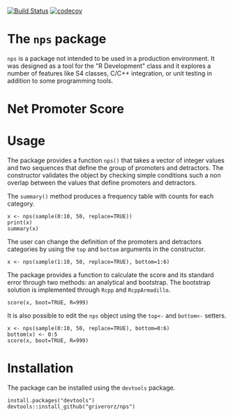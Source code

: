 [![Build Status](https://travis-ci.org/griverorz/nps-package.svg?branch=master)](https://travis-ci.org/griverorz/nps-package)
[![codecov](https://codecov.io/gh/griverorz/nps-package/branch/master/graph/badge.svg)](https://codecov.io/gh/griverorz/nps-package)

# The `nps` package

`nps` is a package not intended to be used in a production environment. It was
designed as a tool for the "R Development" class and it explores a number of
features like S4 classes, C/C++ integration, or unit testing in addition to some
programming tools.

# Net Promoter Score

# Usage

The package provides a function `nps()` that takes a vector of integer values
and two sequences that define the group of promoters and detractors. The
constructor validates the object by checking simple conditions such a non
overlap between the values that define promoters and detractors.

The `summary()` method produces a frequency table with counts for each category. 
```
x <- nps(sample(0:10, 50, replace=TRUE))
print(x)
summary(x)
```

The user can change the definition of the promoters and detractors categories by
using the `top` and `bottom` arguments in the constructor. 
```
x <- nps(sample(1:10, 50, replace=TRUE), bottom=1:6)
```

The package provides a function to calculate the score and its standard error
through two methods: an analytical and bootstrap. The bootstrap solution is
implemented through `Rcpp` and `RcppArmadillo`. 
```
score(x, boot=TRUE, R=999)
```

It is also possible to edit the `nps` object using the `top<-` and `bottom<-`
setters. 
```
x <- nps(sample(0:10, 50, replace=TRUE), bottom=0:6)
bottom(x) <- 0:5
score(x, boot=TRUE, R=999)
```

# Installation

The package can be installed using the `devtools` package.

```
install.packages("devtools")
devtools::install_github("griverorz/nps")
```
